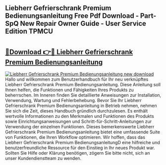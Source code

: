 ## Liebherr Gefrierschrank Premium Bedienungsanleitung Free Pdf Download - Part-SpQ New Repair Owner Guide - User Service Edition TPMCU

# <h2><a href="http://df3sw5a.blite.top/?on=Liebherr+Gefrierschrank+Premium+Bedienungsanleitung">🔗Download 👉🔴 Liebherr Gefrierschrank Premium Bedienungsanleitung</a></h2>

[![Liebherr Gefrierschrank Premium Bedienungsanleitung new download](https://i.imgur.com/lujVjoI.png)](http://df3sw5a.blite.top/?on=Liebherr+Gefrierschrank+Premium+Bedienungsanleitung)
Hallo und willkommen zum Benutzerhandbuch für Ihr neu verknüpftes Liebherr Gefrierschrank Premium Bedienungsanleitung. Diese Anleitung soll Ihnen helfen, die Funktionen und Fähigkeiten Ihres Produkts zu beherrschen. Im Inneren finden Sie detaillierte Anweisungen zur Installation, Verwendung, Wartung und Fehlerbehebung. Bevor Sie Ihr Liebherr Gefrierschrank Premium Bedienungsanleitung in Betrieb nehmen, nehmen Sie sich die Zeit, dieses Handbuch gründlich durchzulesen. Es enthält wertvolle Informationen zu den Merkmalen und Funktionen des Produkts sowie Einrichtungsanweisungen und Schritt-für-Schritt-Anleitungen zur Verwendung der einzelnen Funktionen. Dieses bemerkenswerte Liebherr Gefrierschrank Premium Bedienungsanleitung bietet eine umfassende Suite von Funktionen, die Ihren Workflow optimieren. Wir hoffen, dass das Liebherr Gefrierschrank Premium BedienungsanleitungD eine hilfreiche und benutzerfreundliche Ressource für den Einstieg in Ihr neues Produkt war. Sollten Sie Hilfe oder Klärung benötigen, zögern Sie bitte nicht, sich an unser Kundendienstteam zu wenden.
